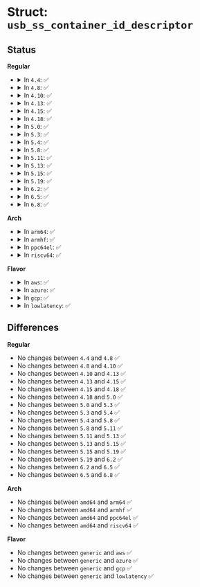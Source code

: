 # Struct: <code>usb_ss_container_id_descriptor</code>

## Status
<b>Regular</b>
<ul>
<li>
<details>
<summary>In <code>4.4</code>: ✅</summary>

```c
struct usb_ss_container_id_descriptor {
    __u8 bLength;
    __u8 bDescriptorType;
    __u8 bDevCapabilityType;
    __u8 bReserved;
    __u8 ContainerID[16];
};
```
</details>
</li>
<li>
<details>
<summary>In <code>4.8</code>: ✅</summary>

```c
struct usb_ss_container_id_descriptor {
    __u8 bLength;
    __u8 bDescriptorType;
    __u8 bDevCapabilityType;
    __u8 bReserved;
    __u8 ContainerID[16];
};
```
</details>
</li>
<li>
<details>
<summary>In <code>4.10</code>: ✅</summary>

```c
struct usb_ss_container_id_descriptor {
    __u8 bLength;
    __u8 bDescriptorType;
    __u8 bDevCapabilityType;
    __u8 bReserved;
    __u8 ContainerID[16];
};
```
</details>
</li>
<li>
<details>
<summary>In <code>4.13</code>: ✅</summary>

```c
struct usb_ss_container_id_descriptor {
    __u8 bLength;
    __u8 bDescriptorType;
    __u8 bDevCapabilityType;
    __u8 bReserved;
    __u8 ContainerID[16];
};
```
</details>
</li>
<li>
<details>
<summary>In <code>4.15</code>: ✅</summary>

```c
struct usb_ss_container_id_descriptor {
    __u8 bLength;
    __u8 bDescriptorType;
    __u8 bDevCapabilityType;
    __u8 bReserved;
    __u8 ContainerID[16];
};
```
</details>
</li>
<li>
<details>
<summary>In <code>4.18</code>: ✅</summary>

```c
struct usb_ss_container_id_descriptor {
    __u8 bLength;
    __u8 bDescriptorType;
    __u8 bDevCapabilityType;
    __u8 bReserved;
    __u8 ContainerID[16];
};
```
</details>
</li>
<li>
<details>
<summary>In <code>5.0</code>: ✅</summary>

```c
struct usb_ss_container_id_descriptor {
    __u8 bLength;
    __u8 bDescriptorType;
    __u8 bDevCapabilityType;
    __u8 bReserved;
    __u8 ContainerID[16];
};
```
</details>
</li>
<li>
<details>
<summary>In <code>5.3</code>: ✅</summary>

```c
struct usb_ss_container_id_descriptor {
    __u8 bLength;
    __u8 bDescriptorType;
    __u8 bDevCapabilityType;
    __u8 bReserved;
    __u8 ContainerID[16];
};
```
</details>
</li>
<li>
<details>
<summary>In <code>5.4</code>: ✅</summary>

```c
struct usb_ss_container_id_descriptor {
    __u8 bLength;
    __u8 bDescriptorType;
    __u8 bDevCapabilityType;
    __u8 bReserved;
    __u8 ContainerID[16];
};
```
</details>
</li>
<li>
<details>
<summary>In <code>5.8</code>: ✅</summary>

```c
struct usb_ss_container_id_descriptor {
    __u8 bLength;
    __u8 bDescriptorType;
    __u8 bDevCapabilityType;
    __u8 bReserved;
    __u8 ContainerID[16];
};
```
</details>
</li>
<li>
<details>
<summary>In <code>5.11</code>: ✅</summary>

```c
struct usb_ss_container_id_descriptor {
    __u8 bLength;
    __u8 bDescriptorType;
    __u8 bDevCapabilityType;
    __u8 bReserved;
    __u8 ContainerID[16];
};
```
</details>
</li>
<li>
<details>
<summary>In <code>5.13</code>: ✅</summary>

```c
struct usb_ss_container_id_descriptor {
    __u8 bLength;
    __u8 bDescriptorType;
    __u8 bDevCapabilityType;
    __u8 bReserved;
    __u8 ContainerID[16];
};
```
</details>
</li>
<li>
<details>
<summary>In <code>5.15</code>: ✅</summary>

```c
struct usb_ss_container_id_descriptor {
    __u8 bLength;
    __u8 bDescriptorType;
    __u8 bDevCapabilityType;
    __u8 bReserved;
    __u8 ContainerID[16];
};
```
</details>
</li>
<li>
<details>
<summary>In <code>5.19</code>: ✅</summary>

```c
struct usb_ss_container_id_descriptor {
    __u8 bLength;
    __u8 bDescriptorType;
    __u8 bDevCapabilityType;
    __u8 bReserved;
    __u8 ContainerID[16];
};
```
</details>
</li>
<li>
<details>
<summary>In <code>6.2</code>: ✅</summary>

```c
struct usb_ss_container_id_descriptor {
    __u8 bLength;
    __u8 bDescriptorType;
    __u8 bDevCapabilityType;
    __u8 bReserved;
    __u8 ContainerID[16];
};
```
</details>
</li>
<li>
<details>
<summary>In <code>6.5</code>: ✅</summary>

```c
struct usb_ss_container_id_descriptor {
    __u8 bLength;
    __u8 bDescriptorType;
    __u8 bDevCapabilityType;
    __u8 bReserved;
    __u8 ContainerID[16];
};
```
</details>
</li>
<li>
<details>
<summary>In <code>6.8</code>: ✅</summary>

```c
struct usb_ss_container_id_descriptor {
    __u8 bLength;
    __u8 bDescriptorType;
    __u8 bDevCapabilityType;
    __u8 bReserved;
    __u8 ContainerID[16];
};
```
</details>
</li>
</ul>
<b>Arch</b>
<ul>
<li>
<details>
<summary>In <code>arm64</code>: ✅</summary>

```c
struct usb_ss_container_id_descriptor {
    __u8 bLength;
    __u8 bDescriptorType;
    __u8 bDevCapabilityType;
    __u8 bReserved;
    __u8 ContainerID[16];
};
```
</details>
</li>
<li>
<details>
<summary>In <code>armhf</code>: ✅</summary>

```c
struct usb_ss_container_id_descriptor {
    __u8 bLength;
    __u8 bDescriptorType;
    __u8 bDevCapabilityType;
    __u8 bReserved;
    __u8 ContainerID[16];
};
```
</details>
</li>
<li>
<details>
<summary>In <code>ppc64el</code>: ✅</summary>

```c
struct usb_ss_container_id_descriptor {
    __u8 bLength;
    __u8 bDescriptorType;
    __u8 bDevCapabilityType;
    __u8 bReserved;
    __u8 ContainerID[16];
};
```
</details>
</li>
<li>
<details>
<summary>In <code>riscv64</code>: ✅</summary>

```c
struct usb_ss_container_id_descriptor {
    __u8 bLength;
    __u8 bDescriptorType;
    __u8 bDevCapabilityType;
    __u8 bReserved;
    __u8 ContainerID[16];
};
```
</details>
</li>
</ul>
<b>Flavor</b>
<ul>
<li>
<details>
<summary>In <code>aws</code>: ✅</summary>

```c
struct usb_ss_container_id_descriptor {
    __u8 bLength;
    __u8 bDescriptorType;
    __u8 bDevCapabilityType;
    __u8 bReserved;
    __u8 ContainerID[16];
};
```
</details>
</li>
<li>
<details>
<summary>In <code>azure</code>: ✅</summary>

```c
struct usb_ss_container_id_descriptor {
    __u8 bLength;
    __u8 bDescriptorType;
    __u8 bDevCapabilityType;
    __u8 bReserved;
    __u8 ContainerID[16];
};
```
</details>
</li>
<li>
<details>
<summary>In <code>gcp</code>: ✅</summary>

```c
struct usb_ss_container_id_descriptor {
    __u8 bLength;
    __u8 bDescriptorType;
    __u8 bDevCapabilityType;
    __u8 bReserved;
    __u8 ContainerID[16];
};
```
</details>
</li>
<li>
<details>
<summary>In <code>lowlatency</code>: ✅</summary>

```c
struct usb_ss_container_id_descriptor {
    __u8 bLength;
    __u8 bDescriptorType;
    __u8 bDevCapabilityType;
    __u8 bReserved;
    __u8 ContainerID[16];
};
```
</details>
</li>
</ul>

## Differences
<b>Regular</b>
<ul>
<li>
No changes between <code>4.4</code> and <code>4.8</code> ✅
</li>
<li>
No changes between <code>4.8</code> and <code>4.10</code> ✅
</li>
<li>
No changes between <code>4.10</code> and <code>4.13</code> ✅
</li>
<li>
No changes between <code>4.13</code> and <code>4.15</code> ✅
</li>
<li>
No changes between <code>4.15</code> and <code>4.18</code> ✅
</li>
<li>
No changes between <code>4.18</code> and <code>5.0</code> ✅
</li>
<li>
No changes between <code>5.0</code> and <code>5.3</code> ✅
</li>
<li>
No changes between <code>5.3</code> and <code>5.4</code> ✅
</li>
<li>
No changes between <code>5.4</code> and <code>5.8</code> ✅
</li>
<li>
No changes between <code>5.8</code> and <code>5.11</code> ✅
</li>
<li>
No changes between <code>5.11</code> and <code>5.13</code> ✅
</li>
<li>
No changes between <code>5.13</code> and <code>5.15</code> ✅
</li>
<li>
No changes between <code>5.15</code> and <code>5.19</code> ✅
</li>
<li>
No changes between <code>5.19</code> and <code>6.2</code> ✅
</li>
<li>
No changes between <code>6.2</code> and <code>6.5</code> ✅
</li>
<li>
No changes between <code>6.5</code> and <code>6.8</code> ✅
</li>
</ul>
<b>Arch</b>
<ul>
<li>
No changes between <code>amd64</code> and <code>arm64</code> ✅
</li>
<li>
No changes between <code>amd64</code> and <code>armhf</code> ✅
</li>
<li>
No changes between <code>amd64</code> and <code>ppc64el</code> ✅
</li>
<li>
No changes between <code>amd64</code> and <code>riscv64</code> ✅
</li>
</ul>
<b>Flavor</b>
<ul>
<li>
No changes between <code>generic</code> and <code>aws</code> ✅
</li>
<li>
No changes between <code>generic</code> and <code>azure</code> ✅
</li>
<li>
No changes between <code>generic</code> and <code>gcp</code> ✅
</li>
<li>
No changes between <code>generic</code> and <code>lowlatency</code> ✅
</li>
</ul>
